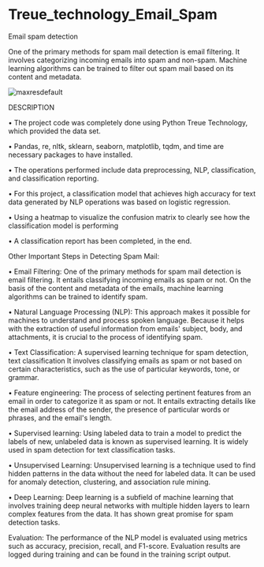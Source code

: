 # Treue_technology_Email_Spam
Email spam detection
 
One of the primary methods for spam mail detection is email filtering. It involves categorizing incoming emails into spam and non-spam. Machine learning algorithms can be trained to filter out spam mail based on its content and metadata.

![maxresdefault](https://github.com/imshubhamkore/Treue_technology_Email_Spam/assets/128685230/bb1242f5-9db1-4e59-b228-d7308540b439)

DESCRIPTION

• The project code was completely done using Python Treue Technology, which provided the data set.

• Pandas, re, nltk, sklearn, seaborn, matplotlib, tqdm, and time are necessary packages to have installed.

• The operations performed include data preprocessing, NLP, classification, and classification reporting.

• For this project, a classification model that achieves high accuracy for text data generated by NLP operations was based on logistic regression.

• Using a heatmap to visualize the confusion matrix to clearly see how the classification model is performing

• A classification report has been completed, in the end.

Other Important Steps in Detecting Spam Mail:

• Email Filtering: One of the primary methods for spam mail detection is email filtering. It entails classifying incoming emails as spam or not. On the basis of the content and metadata of the emails, machine learning algorithms can be trained to identify spam.

• Natural Language Processing (NLP): This approach makes it possible for machines to understand and process spoken language. Because it helps with the extraction of useful information from emails' subject, body, and attachments, it is crucial to the process of identifying spam.

• Text Classification: A supervised learning technique for spam detection, text classification It involves classifying emails as spam or not based on certain characteristics, such as the use of particular keywords, tone, or grammar.

• Feature engineering: The process of selecting pertinent features from an email in order to categorize it as spam or not. It entails extracting details like the email address of the sender, the presence of particular words or phrases, and the email's length.

• Supervised learning: Using labeled data to train a model to predict the labels of new, unlabeled data is known as supervised learning. It is widely used in spam detection for text classification tasks.

• Unsupervised Learning: Unsupervised learning is a technique used to find hidden patterns in the data without the need for labeled data. It can be used for anomaly detection, clustering, and association rule mining.

• Deep Learning: Deep learning is a subfield of machine learning that involves training deep neural networks with multiple hidden layers to learn complex features from the data. It has shown great promise for spam detection tasks.

Evaluation:
The performance of the NLP model is evaluated using metrics such as accuracy, precision, recall, and F1-score. Evaluation results are logged during training and can be found in the training script output.


